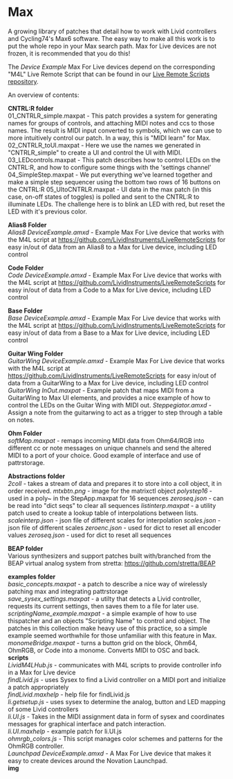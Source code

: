 Max
===

A growing library of patches that detail how to work with Livid controllers and Cycling74's Max6 software. 
The easy way to make all this work is to put the whole repo in your Max search path.
Max for Live devices are not frozen, it is recommended that you do this!

The <i>Device Example</i> Max For Live devices depend on the corresponding "M4L" Live Remote Script that can be found in our <a href="https://github.com/LividInstruments/LiveRemoteScripts">Live Remote Scripts repository</a>.

An overview of contents:

<b>CNTRL:R folder</b> <br>
01_CNTRLR_simple.maxpat - This patch provides a system for generating names for groups of controls, and attaching MIDI notes and ccs to those names. The result is MIDI input converted to symbols, which we can use to more intuitively control our patch. In a way, this is "MIDI learn" for Max.
02_CNTRLR_toUI.maxpat - Here we use the names we generated in "CNTRLR_simple" to create a UI and control the UI with MIDI.
03_LEDcontrols.maxpat - This patch describes how to control LEDs on the CNTRL:R, and how to configure some things with the 'settings channel'
04_SimpleStep.maxpat - We put everything we've learned together and make a simple step sequencer using the bottom two rows of 16 buttons on the CNTRL:R
05_UItoCNTRLR.maxpat - UI data in the max patch (in this case, on-off states of toggles) is polled and sent to the CNTRL:R to illuminate LEDs. The challenge here is to blink an LED with red, but reset the LED with it's previous color.

<b>Alias8 Folder</b> <br>
<i>Alias8 DeviceExample.amxd</i> - Example Max For Live device that works with the M4L script at https://github.com/LividInstruments/LiveRemoteScripts for easy in/out of data from an Alias8 to a Max for Live device, including LED control

<b>Code Folder</b> <br>
<i>Code DeviceExample.amxd</i> - Example Max For Live device that works with the M4L script at https://github.com/LividInstruments/LiveRemoteScripts for easy in/out of data from a Code to a Max for Live device, including LED control

<b>Base Folder</b> <br>
<i>Base DeviceExample.amxd</i> - Example Max For Live device that works with the M4L script at https://github.com/LividInstruments/LiveRemoteScripts for easy in/out of data from a Base to a Max for Live device, including LED control

<b>Guitar Wing Folder</b> <br>
<i>GuitarWing DeviceExample.amxd</i> - Example Max For Live device that works with the M4L script at https://github.com/LividInstruments/LiveRemoteScripts for easy in/out of data from a GuitarWing to a Max for Live device, including LED control
<i>GuitarWing InOut.maxpat</i> - Example patch that maps MIDI from a GuitarWing to Max UI elements, and provides a nice example of how to control the LEDs on the Guitar Wing with MIDI out.
<i>Steppegiator.amxd</i> - Assign a note from the guitarwing to act as a trigger to step through a table on notes. 

<b>Ohm Folder</b> <br>
<i>softMap.maxpat</i> - remaps incoming MIDI data from Ohm64/RGB into different cc or note messages on unique channels and send the altered MIDI to a port of your choice. Good example of interface and use of pattrstorage.

<b>Abstractions folder</b> <br>
<i>2coll</i> - takes a stream of data and prepares it to store into a coll object, it in order received.
<i>mtxbtn.png</i> - image for the matrixctl object
<i>polystep16</i> - used in a poly~ in the StepApp.maxpat for 16 sequences
<i>zeroseq.json</i> - can be read into "dict seqs" to clear all sequences
<i>listinterp.maxpat</i> - a utility patch used to create a lookup table of interpolations between lists.
<i>scaleinterp.json</i> - json file of different scales for interpolation
<i>scales.json</i> - json file of different scales
<i>zeroenc.json</i> - used for dict to reset all encoder values
<i>zeroseq.json</i> - used for dict to reset all sequences

<b>BEAP folder</b> <br>
Various synthesizers and support patches built with/branched from the BEAP virtual analog system from stretta: https://github.com/stretta/BEAP

<b>examples folder</b> <br>
<i>basic_concepts.maxpat</i> - a patch to describe a nice way of wirelessly patching max and integrating pattrstorage <br>
<i>save_sysex_settings.maxpat</i> - a utilty that detects a Livid controller, requests its current settings, then saves them to a file for later use.<br>
<i>scriptingName_example.maxpat</i> - a simple example of how to use thispatcher and an objects "Scripting Name" to control and object. The patches in this collection make heavy use of this practice, so a simple example seemed worthwhile for those unfamiliar with this feature in Max.<br>
<i>monomeBridge.maxpat</i> - turns a button grid on the block, Ohm64, OhmRGB, or Code into a monome. Converts MIDI to OSC and back.<br>
<b>scripts</b> <br>
<i>LividM4LHub.js</i> - communicates with M4L scripts to provide controller info in a Max for Live device <br>
<i>findLivid.js</i> - uses Sysex to find a Livid controller on a MIDI port and initialize a patch appropriately <br>
<i>findLivid.maxhelp</i> - help file for findLivid.js <br>
<i>li.getsetup.js</i> - uses sysex to determine the analog, button and LED mapping of some Livid controllers <br>
<i>li.UI.js</i>  - Takes in the MIDI assignment data in form of sysex and coordinates messages for graphical interface 
and patch interaction.<br>
<i>li.UI.maxhelp</i> - example patch for li.UI.js <br>
<i>ohmrgb_colors.js</i> - This script manages color schemes and patterns for the OhmRGB controller. <br>
<i>Launchpad DeviceExample.amxd</i> - A Max For Live device that makes it easy to create devices around the Novation Launchpad. <br>
<b>img</b>
